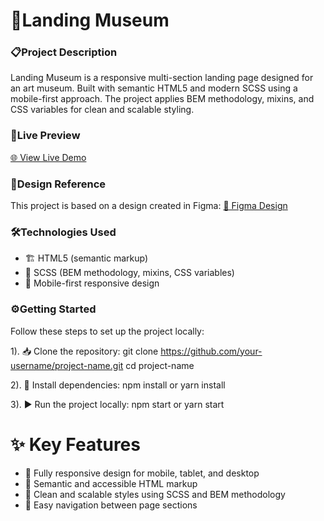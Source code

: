 # **🎨Landing Museum**

### 📋**Project Description**
Landing Museum is a responsive multi-section landing page designed for an art museum. Built with semantic HTML5 and modern SCSS using a mobile-first approach. The project applies BEM methodology, mixins, and CSS variables for clean and scalable styling.

### 🚀**Live Preview**
[🌐 View Live Demo](https://MariiaKapustkina.github.io/museum_landing/)

### 🎨**Design Reference**
This project is based on a design created in Figma:
[🎨 Figma Design](https://www.figma.com/design/lSR1m42L9YwzQwzzxKwHpw/THE-MET?node-id=8590-29&p=f&t=55nQislslpyD0lMC-0)

### 🛠️**Technologies Used**
- 🏗️ HTML5 (semantic markup)  
- 🎨 SCSS (BEM methodology, mixins, CSS variables)  
- 📱 Mobile-first responsive design 

### ⚙️**Getting Started**
Follow these steps to set up the project locally:

1). 📥 Clone the repository:
git clone https://github.com/your-username/project-name.git
cd project-name

2). 📂 Install dependencies:
npm install
or
yarn install

3). ▶️ Run the project locally:
npm start 
or 
yarn start

# **✨ Key Features**
- 📱 Fully responsive design for mobile, tablet, and desktop
- 🧩 Semantic and accessible HTML markup
- 🎨 Clean and scalable styles using SCSS and BEM methodology
- 🧭 Easy navigation between page sections
